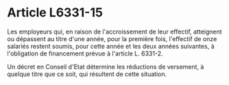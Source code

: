 # Article L6331-15

Les employeurs qui, en raison de l'accroissement de leur effectif, atteignent ou dépassent au titre d'une année, pour la première fois, l'effectif de onze salariés restent soumis, pour cette année et les deux années suivantes, à l'obligation de financement prévue à l'article L. 6331-2.

Un décret en Conseil d'Etat détermine les réductions de versement, à quelque titre que ce soit, qui résultent de cette situation.